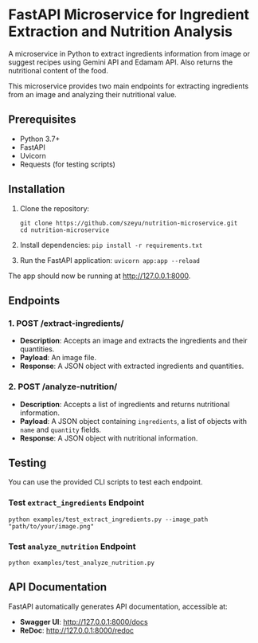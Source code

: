 # FastAPI Microservice for Ingredient Extraction and Nutrition Analysis
A microservice in Python to extract ingredients information from image or suggest recipes using Gemini API and Edamam API. Also returns the nutritional content of the food.

This microservice provides two main endpoints for extracting ingredients from an image and analyzing their nutritional value.

## Prerequisites

- Python 3.7+
- FastAPI
- Uvicorn
- Requests (for testing scripts)

## Installation

1. Clone the repository:
    ```
    git clone https://github.com/szeyu/nutrition-microservice.git
    cd nutrition-microservice
    ```
2. Install dependencies:
    `pip install -r requirements.txt`

3. Run the FastAPI application:
    `uvicorn app:app --reload`

The app should now be running at http://127.0.0.1:8000.

## Endpoints

### 1. POST /extract-ingredients/

- **Description**: Accepts an image and extracts the ingredients and their quantities.
- **Payload**: An image file.
- **Response**: A JSON object with extracted ingredients and quantities.

### 2. POST /analyze-nutrition/

- **Description**: Accepts a list of ingredients and returns nutritional information.
- **Payload**: A JSON object containing `ingredients`, a list of objects with `name` and `quantity` fields.
- **Response**: A JSON object with nutritional information.

## Testing

You can use the provided CLI scripts to test each endpoint.

### Test `extract_ingredients` Endpoint

    python examples/test_extract_ingredients.py --image_path "path/to/your/image.png"

### Test `analyze_nutrition` Endpoint

    python examples/test_analyze_nutrition.py

## API Documentation

FastAPI automatically generates API documentation, accessible at:
- **Swagger UI**: http://127.0.0.1:8000/docs
- **ReDoc**: http://127.0.0.1:8000/redoc
